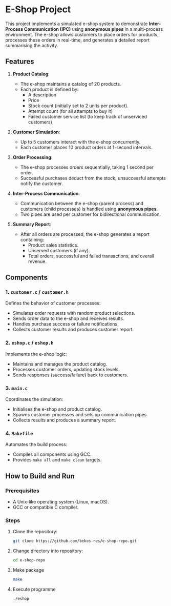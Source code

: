 # E-Shop Project

This project implements a simulated e-shop system to demonstrate **Inter-Process Communication (IPC)** using **anonymous pipes** in a multi-process environment. The e-shop allows customers to place orders for products, processes these orders in real-time, and generates a detailed report summarising the activity.

## Features

1. **Product Catalog**:
   - The e-shop maintains a catalog of 20 products.
   - Each product is defined by:
     - A description
     - Price
     - Stock count (initially set to 2 units per product).
     - Attempt count (for all attempts to buy it)
     - Failed customer service list (to keep track of unserviced customers)

2. **Customer Simulation**:
   - Up to 5 customers interact with the e-shop concurrently.
   - Each customer places 10 product orders at 1-second intervals.

3. **Order Processing**:
   - The e-shop processes orders sequentially, taking 1 second per order.
   - Successful purchases deduct from the stock; unsuccessful attempts notify the customer.

4. **Inter-Process Communication**:
   - Communication between the e-shop (parent process) and customers (child processes) is handled using **anonymous pipes**.
   - Two pipes are used per customer for bidirectional communication.

5. **Summary Report**:
   - After all orders are processed, the e-shop generates a report containing:
     - Product sales statistics.
     - Unserved customers (if any).
     - Total orders, successful and failed transactions, and overall revenue.

## Components

### 1. `customer.c` / `customer.h`
Defines the behavior of customer processes:
- Simulates order requests with random product selections.
- Sends order data to the e-shop and receives results.
- Handles purchase success or failure notifications.
- Collects customer results and produces customer report.

### 2. `eshop.c` / `eshop.h`
Implements the e-shop logic:
- Maintains and manages the product catalog.
- Processes customer orders, updating stock levels.
- Sends responses (success/failure) back to customers.

### 3. `main.c`
Coordinates the simulation:
- Initialises the e-shop and product catalog.
- Spawns customer processes and sets up communication pipes.
- Collects results and produces a summary report.

### 4. `Makefile`
Automates the build process:
- Compiles all components using GCC.
- Provides `make all` and `make clean` targets.

## How to Build and Run

### Prerequisites
- A Unix-like operating system (Linux, macOS).
- GCC or compatible C compiler.

### Steps
1. Clone the repository:
   ```bash
   git clone https://github.com/bekos-res/e-shop-repo.git
2. Change directory into repository:
   ```bash
   cd e-shop-repo
3. Make package
   ```bash
   make
4. Execute programme
   ```bash
   ./eshop
